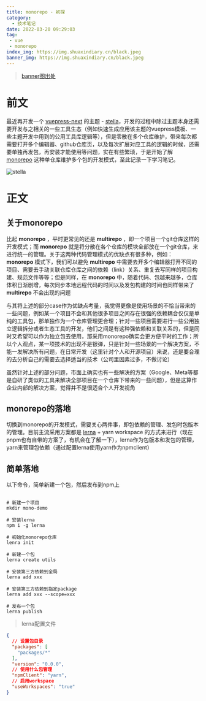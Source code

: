 ```yaml
---
title: monorepo - 初探
category:
  - 技术笔记
date: 2022-03-20 09:29:03
tag:
 - vue
 - monorepo
index_img: https://img.shuaxindiary.cn/black.jpeg
banner_img: https://img.shuaxindiary.cn/black.jpeg
---
```


> [banner图出处](https://weibo.com/u/1908957877?topnav=1&wvr=6&topsug=1)

# 前文

最近再开发一个 [vuepress-next](https://v2.vuepress.vuejs.org/) 的主题 - [stella](https://github.com/SHUAXINDIARY/vuepress-theme-stella)，开发的过程中除过主题本身还需要开发与之相关的一些工具生态（例如快速生成应用该主题的vuepress模板、一些主题开发中用到的公用工具库逻辑等），但是零散在多个仓库维护，带来每次都需要打开多个编辑器、github仓库页，以及每次扩展对应工具的逻辑的时候，还需要单独再发包，再安装才能使用等问题，实在有些繁琐，于是开始了解 [monorepo](https://en.wikipedia.org/wiki/Monorepo) 这种单仓库维护多个包的开发模式，至此记录一下学习笔记。

![stella](https://img.shuaxindiary.cn/1647741458691.png)

# 正文

## 关于monorepo

比起 **monorepo** ，平时更常见的还是 **multirepo** ，即一个项目一个git仓库这样的开发模式；而 **monorepo** 就是将分散在各个仓库的模块全部放在一个git仓库，来进行统一的管理。关于这两种代码管理模式的优缺点有很多种，例如： **monorepo** 模式下，我们可以避免 **multirepo** 中需要去开多个编辑器打开不同的项目、需要去手动关联仓库仓库之间的依赖（link）关系、重复去写同样的项目构建、规范文件等等；但是同样，在 **monorepo** 中，随着代码、包越来越多，仓库体积日渐剧增，每次同步本地远程代码的时间以及发包构建的时间也同样带来了 **multirepo** 不会出现的问题

与其将上述的部分case作为优缺点考量，我觉得更像是使用场景的不恰当带来的一些问题，例如某一个项目不会和其他很多项目之间存在很强的依赖耦合仅仅是单纯的工具包，那单独作为一个仓库管理更合理；针对一些项目需要进行一些公用独立逻辑拆分或者生态工具的开发，他们之间是有这种强依赖和关联关系的，但是同时又希望可以作为独立包去使用，那采用monorepo确实会更方便平时的工作；所以个人观点，某一项技术的出现不是银弹，只是针对一些场景的一个解决方案，不能一发解决所有问题，在日常开发（这里针对个人和开源项目）来说，还是要合理的去分析自己的需要去选择适当的技术（公司里因素过多，不做讨论）

虽然针对上述的部分问题，市面上确实也有一些解决的方案（Google、Meta等都是自研了类似的工具来解决全部项目在一个仓库下带来的一些问题），但是这算作企业内部的解决方案，觉得并不是很适合个人开发视角

## monorepo的落地

切换到monorepo的开发模式，需要关心两件事，即包依赖的管理、发包时包版本的管理。目前主流采用方案都是 [lerna](https://github.com/lerna/lerna) + yarn workspace 的方式来进行（现在pnpm也有自带的方案了，有机会在了解一下），lerna作为包版本和发包的管理，yarn来管理包依赖（通过配置lerna使用yarn作为npmclient）

## 简单落地

以下命令，简单新建一个包，然后发布到npm上

```shell

# 新建一个项目
mkdir mono-demo

# 安装lerna
npm i -g lerna

# 初始化monorepo仓库
lenra init

# 新建一个包
lerna create utils

# 安装第三方依赖到全局
lerna add xxx

# 安装第三方依赖到指定package
lerna add xxx --scope=xxx

# 发布一个包
lerna publish

```

> lerna配置文件

```json
{
  // 设置包目录
  "packages": [
    "packages/*"
  ],
  "version": "0.0.0",
  // 使用什么包管理
  "npmClient": "yarn",
  // 启用workspace
  "useWorkspaces": "true"
}
```



